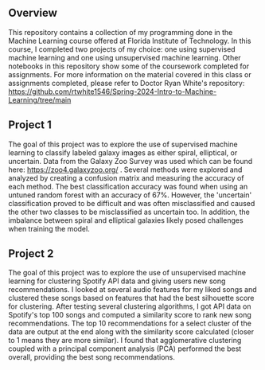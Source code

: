 ## Overview
This repository contains a collection of my programming done in the Machine Learning course offered at Florida Institute of Technology. In this course, I completed two projects of my choice: one using supervised machine learning and one using unsupervised machine learning. Other notebooks in this repository show some of the coursework completed for assignments. For more information on the material covered in this class or assignments completed, please refer to Doctor Ryan White's repository: https://github.com/rtwhite1546/Spring-2024-Intro-to-Machine-Learning/tree/main

## Project 1 
The goal of this project was to explore the use of supervised machine learning to classify labeled galaxy images as either spiral, elliptical, or uncertain. Data from the Galaxy Zoo Survey was used which can be found here: https://zoo4.galaxyzoo.org/ . Several methods were explored and analyzed by creating a confusion matrix and measuring the accuracy of each method. The best classification accuracy was found when using an untuned random forest with an accuracy of 67%. However, the 'uncertain' classification proved to be difficult and was often misclassified and caused the other two classes to be misclassified as uncertain too. In addition, the imbalance between spiral and elliptical galaxies likely posed challenges when training the model.

## Project 2
The goal of this project was to explore the use of unsupervised machine learning for clustering Spotify API data and giving users new song recommendations. I looked at several audio features for my liked songs and clustered these songs based on features that had the best silhouette score for clustering. After testing several clustering algorithms, I got API data on Spotify's top 100 songs and computed a similarity score to rank new song recommendations. The top 10 recommendations for a select cluster of the data are output at the end along with the similarity score calculated (closer to 1 means they are more similar). I found that agglomerative clustering coupled with a principal component analysis (PCA) performed the best overall, providing the best song recommendations.
